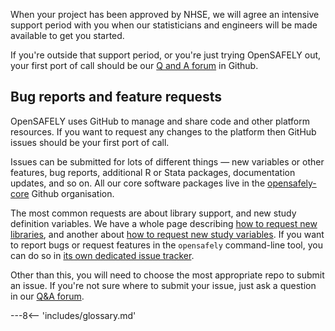 When your project has been approved by NHSE, we will agree an intensive support period with you when our statisticians and engineers will be made available to get you started.

If you're outside that support period, or you're just trying OpenSAFELY out, your first port of call should be our [Q and A forum](https://github.com/opensafely/documentation/discussions) in Github.


## Bug reports and feature requests

OpenSAFELY uses GitHub to manage and share code and other platform resources. If you want to request any changes to the platform then GitHub issues should be your first port of call.

Issues can be submitted for lots of different things &mdash; new variables or other features, bug reports, additional R or Stata packages, documentation updates, and so on.  All our core software packages live in the [opensafely-core](https://github.com/opensafely-core/) Github organisation.


The most common requests are about library support, and new study definition variables. We have a whole page describing [how to request new libraries](requests-packages.md), and another about [how to request new study variables](requests-variables.md). If you want to report bugs or request features in the `opensafely` command-line tool, you can do so in [its own dedicated issue tracker](https://github.com/opensafely-core/opensafely-cli/issues).

Other than this, you will need to choose the most appropriate repo to submit an issue. If you're not sure where to submit your issue, just ask a question in our [Q&A forum](https://github.com/opensafely/documentation/discussions).






---8<-- 'includes/glossary.md'
